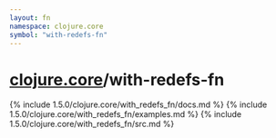 ```yaml
---
layout: fn
namespace: clojure.core
symbol: "with-redefs-fn"
---
```


# [clojure.core](../)/with-redefs-fn

{% include 1.5.0/clojure.core/with_redefs_fn/docs.md %}
{% include 1.5.0/clojure.core/with_redefs_fn/examples.md %}
{% include 1.5.0/clojure.core/with_redefs_fn/src.md %}

